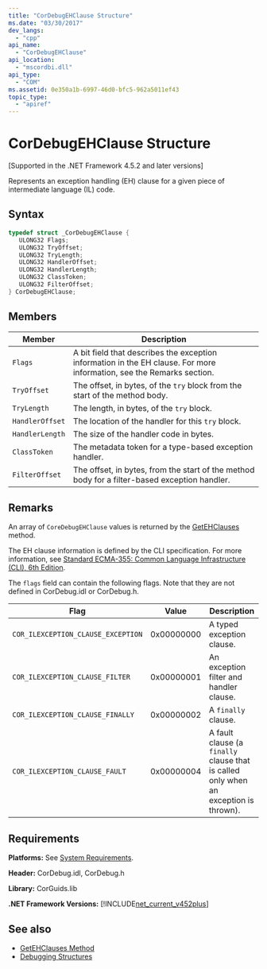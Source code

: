 ```yaml
---
title: "CorDebugEHClause Structure"
ms.date: "03/30/2017"
dev_langs: 
  - "cpp"
api_name: 
  - "CorDebugEHClause"
api_location: 
  - "mscordbi.dll"
api_type: 
  - "COM"
ms.assetid: 0e350a1b-6997-46d0-bfc5-962a5011ef43
topic_type: 
  - "apiref"
---
```

# CorDebugEHClause Structure
[Supported in the .NET Framework 4.5.2 and later versions]  
  
 Represents an exception handling (EH) clause for a given piece of intermediate language (IL) code.  
  
## Syntax  
  
```cpp
typedef struct _CorDebugEHClause {  
   ULONG32 Flags;  
   ULONG32 TryOffset;  
   ULONG32 TryLength;  
   ULONG32 HandlerOffset;  
   ULONG32 HandlerLength;  
   ULONG32 ClassToken;  
   ULONG32 FilterOffset;  
} CorDebugEHClause;  
```  
  
## Members  
  
|Member|Description|  
|------------|-----------------|  
|`Flags`|A bit field that describes the exception information in the EH clause. For more information, see the Remarks section.|  
|`TryOffset`|The offset, in bytes, of the `try` block from the start of the method body.|  
|`TryLength`|The length, in bytes, of the `try` block.|  
|`HandlerOffset`|The location of the handler for this `try` block.|  
|`HandlerLength`|The size of the handler code in bytes.|  
|`ClassToken`|The metadata token for a type-based exception handler.|  
|`FilterOffset`|The offset, in bytes, from the start of the method body for a filter-based exception handler.|  
  
## Remarks  
 An array of `CoreDebugEHClause` values is returned by the [GetEHClauses](../../../../docs/framework/unmanaged-api/debugging/icordebugilcode-getehclauses-method.md) method.  
  
 The EH clause information is defined by the CLI specification. For more information, see [Standard ECMA-355: Common Language Infrastructure (CLI), 6th Edition](https://www.ecma-international.org/publications/standards/Ecma-335.htm).  
  
 The `flags` field can contain the following flags. Note that they are not defined in CorDebug.idl or CorDebug.h.  
  
|Flag|Value|Description|  
|----------|-----------|-----------------|  
|`COR_ILEXCEPTION_CLAUSE_EXCEPTION`|0x00000000|A typed exception clause.|  
|`COR_ILEXCEPTION_CLAUSE_FILTER`|0x00000001|An exception filter and handler clause.|  
|`COR_ILEXCEPTION_CLAUSE_FINALLY`|0x00000002|A `finally` clause.|  
|`COR_ILEXCEPTION_CLAUSE_FAULT`|0x00000004|A fault clause (a `finally` clause that is called only when an exception is thrown).|  
  
## Requirements  
 **Platforms:** See [System Requirements](../../../../docs/framework/get-started/system-requirements.md).  
  
 **Header:** CorDebug.idl, CorDebug.h  
  
 **Library:** CorGuids.lib  
  
 **.NET Framework Versions:** [!INCLUDE[net_current_v452plus](../../../../includes/net-current-v452plus-md.md)]  
  
## See also

- [GetEHClauses Method](../../../../docs/framework/unmanaged-api/debugging/icordebugilcode-getehclauses-method.md)
- [Debugging Structures](../../../../docs/framework/unmanaged-api/debugging/debugging-structures.md)
